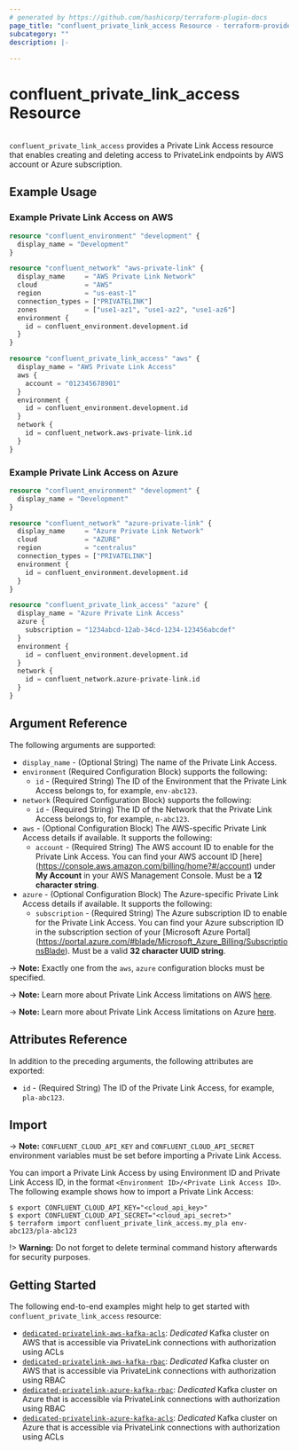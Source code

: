```yaml
---
# generated by https://github.com/hashicorp/terraform-plugin-docs
page_title: "confluent_private_link_access Resource - terraform-provider-confluent"
subcategory: ""
description: |-
  
---
```


# confluent_private_link_access Resource

<img src="https://img.shields.io/badge/Lifecycle%20Stage-General%20Availability-%2345c6e8" alt="">

`confluent_private_link_access` provides a Private Link Access resource that enables creating and deleting access to PrivateLink endpoints by AWS account or Azure subscription.

## Example Usage

### Example Private Link Access on AWS

```terraform
resource "confluent_environment" "development" {
  display_name = "Development"
}

resource "confluent_network" "aws-private-link" {
  display_name     = "AWS Private Link Network"
  cloud            = "AWS"
  region           = "us-east-1"
  connection_types = ["PRIVATELINK"]
  zones            = ["use1-az1", "use1-az2", "use1-az6"]
  environment {
    id = confluent_environment.development.id
  }
}

resource "confluent_private_link_access" "aws" {
  display_name = "AWS Private Link Access"
  aws {
    account = "012345678901"
  }
  environment {
    id = confluent_environment.development.id
  }
  network {
    id = confluent_network.aws-private-link.id
  }
}
```

### Example Private Link Access on Azure

```terraform
resource "confluent_environment" "development" {
  display_name = "Development"
}

resource "confluent_network" "azure-private-link" {
  display_name     = "Azure Private Link Network"
  cloud            = "AZURE"
  region           = "centralus"
  connection_types = ["PRIVATELINK"]
  environment {
    id = confluent_environment.development.id
  }
}

resource "confluent_private_link_access" "azure" {
  display_name = "Azure Private Link Access"
  azure {
    subscription = "1234abcd-12ab-34cd-1234-123456abcdef"
  }
  environment {
    id = confluent_environment.development.id
  }
  network {
    id = confluent_network.azure-private-link.id
  }
}
```

<!-- schema generated by tfplugindocs -->
## Argument Reference

The following arguments are supported:

- `display_name` - (Optional String) The name of the Private Link Access.
- `environment` (Required Configuration Block) supports the following:
    - `id` - (Required String) The ID of the Environment that the Private Link Access belongs to, for example, `env-abc123`.
- `network` (Required Configuration Block) supports the following:
    - `id` - (Required String) The ID of the Network that the Private Link Access belongs to, for example, `n-abc123`.
- `aws` - (Optional Configuration Block) The AWS-specific Private Link Access details if available. It supports the following:
    - `account` - (Required String) The AWS account ID to enable for the Private Link Access. You can find your AWS account ID [here] (https://console.aws.amazon.com/billing/home?#/account) under **My Account** in your AWS Management Console. Must be a **12 character string**.
- `azure` - (Optional Configuration Block) The Azure-specific Private Link Access details if available. It supports the following:
    - `subscription` - (Required String) The Azure subscription ID to enable for the Private Link Access. You can find your Azure subscription ID in the subscription section of your [Microsoft Azure Portal] (https://portal.azure.com/#blade/Microsoft_Azure_Billing/SubscriptionsBlade). Must be a valid **32 character UUID string**.

-> **Note:** Exactly one from the `aws`, `azure` configuration blocks must be specified.

-> **Note:** Learn more about Private Link Access limitations on AWS [here](https://docs.confluent.io/cloud/current/networking/private-links/aws-privatelink.html#limitations).

-> **Note:** Learn more about Private Link Access limitations on Azure [here](https://docs.confluent.io/cloud/current/networking/private-links/azure-privatelink.html#limitations).

## Attributes Reference

In addition to the preceding arguments, the following attributes are exported:

- `id` - (Required String) The ID of the Private Link Access, for example, `pla-abc123`.

## Import

-> **Note:** `CONFLUENT_CLOUD_API_KEY` and `CONFLUENT_CLOUD_API_SECRET` environment variables must be set before importing a Private Link Access.

You can import a Private Link Access by using Environment ID and Private Link Access ID, in the format `<Environment ID>/<Private Link Access ID>`. The following example shows how to import a Private Link Access:

```shell
$ export CONFLUENT_CLOUD_API_KEY="<cloud_api_key>"
$ export CONFLUENT_CLOUD_API_SECRET="<cloud_api_secret>"
$ terraform import confluent_private_link_access.my_pla env-abc123/pla-abc123
```

!> **Warning:** Do not forget to delete terminal command history afterwards for security purposes.

## Getting Started
The following end-to-end examples might help to get started with `confluent_private_link_access` resource:
  * [`dedicated-privatelink-aws-kafka-acls`](https://github.com/confluentinc/terraform-provider-confluent/tree/master/examples/configurations/dedicated-privatelink-aws-kafka-acls): _Dedicated_ Kafka cluster on AWS that is accessible via PrivateLink connections with authorization using ACLs
  * [`dedicated-privatelink-aws-kafka-rbac`](https://github.com/confluentinc/terraform-provider-confluent/tree/master/examples/configurations/dedicated-privatelink-aws-kafka-rbac): _Dedicated_ Kafka cluster on AWS that is accessible via PrivateLink connections with authorization using RBAC
  * [`dedicated-privatelink-azure-kafka-rbac`](https://github.com/confluentinc/terraform-provider-confluent/tree/master/examples/configurations/dedicated-privatelink-azure-kafka-rbac): _Dedicated_ Kafka cluster on Azure that is accessible via PrivateLink connections with authorization using RBAC
  * [`dedicated-privatelink-azure-kafka-acls`](https://github.com/confluentinc/terraform-provider-confluent/tree/master/examples/configurations/dedicated-privatelink-azure-kafka-acls): _Dedicated_ Kafka cluster on Azure that is accessible via PrivateLink connections with authorization using ACLs
